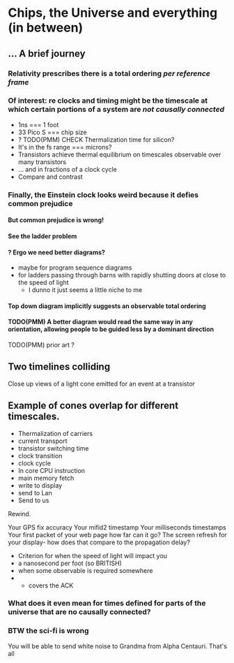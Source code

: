 Chips, the Universe and everything (in between)
================================================

... A brief journey
--------------------

### Relativity prescribes there is a total ordering *per reference frame*
### Of interest: re clocks and timing might be the timescale at which certain portions of a system are *not causally connected*
* 1ns === 1 foot
* 33 Pico S === chip size
* ? TODO(PMM) CHECK  Thermalization time for silicon?
 * It's in the fs range ===  microns?
 * Transistors achieve thermal equilibrium on timescales observable over many transistors
 * ... and in fractions of a clock cycle
 * Compare and contrast

### Finally, the Einstein clock looks weird because it defies common prejudice
#### But common prejudice is wrong!
#### See the ladder problem
#### ? Ergo we need better diagrams?
 - maybe for program sequence diagrams
 - for ladders passing through barns with rapidly shutting doors at close to the speed of light
   - I dunno it just seems a little niche to me
#### Top down diagram implicitly suggests an observable total ordering
#### TODO(PMM) A better diagram would read the same way in any orientation, allowing people to be guided less by a dominant direction
   TODO(PMM) prior art ?

Two timelines colliding
-----------------------

Close up views of a light cone emitted for an event at a transistor

Example of cones overlap for different timescales.
--------------------------------------------------

* Thermalization of carriers
* current transport
* transistor switching time
* clock transition
* clock cycle
* In core CPU instruction
* main memory fetch
* write to display
* send to Lan
* Send to us

Rewind.

Your GPS fix accuracy
Your mifid2 timestamp
Your milliseconds timestamps
Your first packet of your web page how far can it go?
The screen refresh for your display- how does that compare to the propagation delay?

* Criterion for when the speed of light will impact you
* a nanosecond per foot (so BRITISH)
* when some observable is required somewhere
* - covers the ACK 


### What does it even mean for times defined for parts of the universe that are no causally connected?

### BTW the sci-fi is wrong
You will be able to send white noise to Grandma from Alpha Centauri.
That's all




